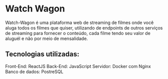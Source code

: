 # Watch Wagon

Watch-Wagon é uma plataforma web de streaming de filmes onde você aluga todos os filmes que quiser, utilizando de endpoints de outros serviços de streaming para fornecer o conteúdo, cada filme tendo seu valor de aluguél e não por meio de mensalidade.

## Tecnologias utilizadas:
Front-End: ReactJS
Back-End: JavaScript
Servidor: Docker com Nginx
Banco de dados: PostreSQL
